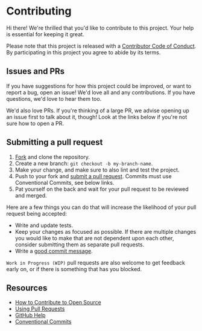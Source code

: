 # Contributing

[fork]: https://github.com/Xenfo/dotfiles/fork
[pr]: https://github.com/Xenfo/dotfiles/compare
[code-of-conduct]: CODE_OF_CONDUCT.md

Hi there! We're thrilled that you'd like to contribute to this project. Your
help is essential for keeping it great.

Please note that this project is released with a
[Contributor Code of Conduct][code-of-conduct]. By participating in this project
you agree to abide by its terms.

## Issues and PRs

If you have suggestions for how this project could be improved, or want to
report a bug, open an issue! We'd love all and any contributions. If you have
questions, we'd love to hear them too.

We'd also love PRs. If you're thinking of a large PR, we advise opening up an
issue first to talk about it, though! Look at the links below if you're not sure
how to open a PR.

## Submitting a pull request

1. [Fork][fork] and clone the repository.
1. Create a new branch: `git checkout -b my-branch-name`.
1. Make your change, and make sure to also lint and test the project.
1. Push to your fork and [submit a pull request][pr]. Commits must use
   Conventional Commits, see below links.
1. Pat yourself on the back and wait for your pull request to be reviewed and
   merged.

Here are a few things you can do that will increase the likelihood of your pull
request being accepted:

- Write and update tests.
- Keep your changes as focused as possible. If there are multiple changes you
  would like to make that are not dependent upon each other, consider submitting
  them as separate pull requests.
- Write a
  [good commit message](http://tbaggery.com/2008/04/19/a-note-about-git-commit-messages.html).

`Work in Progress (WIP)` pull requests are also welcome to get feedback early
on, or if there is something that has you blocked.

## Resources

- [How to Contribute to Open Source](https://opensource.guide/how-to-contribute/)
- [Using Pull Requests](https://help.github.com/articles/about-pull-requests/)
- [GitHub Help](https://help.github.com)
- [Conventional Commits](https://www.conventionalcommits.org/en/v1.0.0/#summary)
